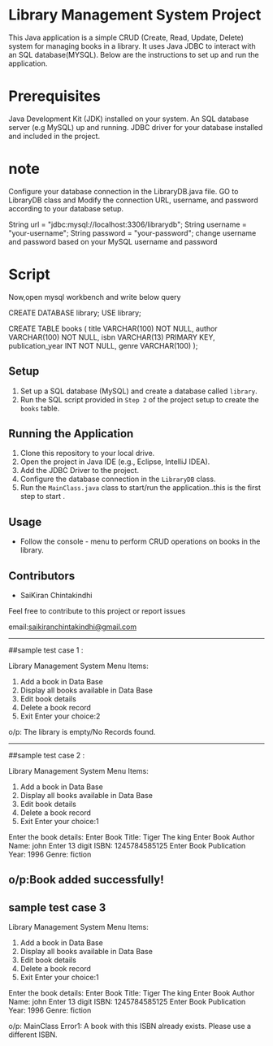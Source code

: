 

# Library Management System Project


This Java application is a simple CRUD (Create, Read, Update, Delete) system for managing books in a library. 
It uses Java JDBC to interact with an SQL database(MYSQL).
 Below are the instructions to set up and run the application.

 # Prerequisites
Java Development Kit (JDK) installed on your system.
An SQL database server (e.g MySQL) up and running.
JDBC driver for your database installed and included in the project.

# note
Configure your database connection in the LibraryDB.java file. 
GO to LibraryDB class and 
Modify the connection URL, username, and password according to your database setup.

String url = "jdbc:mysql://localhost:3306/librarydb";
String username = "your-username";
String password = "your-password";
change username and password based on your MySQL username and password



# Script

Now,open mysql workbench and write below query

CREATE DATABASE library;
USE library;

CREATE TABLE books (
  title VARCHAR(100) NOT NULL,
  author VARCHAR(100) NOT NULL,
  isbn VARCHAR(13) PRIMARY KEY,
  publication_year INT NOT NULL,
  genre VARCHAR(100) 
);

## Setup

1. Set up a SQL database (MySQL) and create a database called `library`.
2. Run the SQL script provided in `Step 2` of the project setup to create the `books` table.

## Running the Application

1. Clone this repository to your local drive.
2. Open the project in  Java IDE (e.g., Eclipse, IntelliJ IDEA).
3. Add the JDBC Driver to the project.
4. Configure the database connection in the `LibraryDB` class.
5. Run the `MainClass.java` class to start/run the application..this is the first step to start .

## Usage

- Follow the console - menu to perform CRUD operations on books in the library.


## Contributors

- SaiKiran Chintakindhi


Feel free to contribute to this project or report issues

email:saikiranchintakindhi@gmail.com
 
 ---------------------------------------------------------
 ##sample test case 1 :
 
 Library Management System Menu Items:
1. Add a book in Data Base
2. Display all books available in Data Base
3. Edit book details
4. Delete a book record
5. Exit
Enter your choice:2

o/p: The library is empty/No Records found.

----------------------------------------------------------
 ##sample test case 2 :
 
 Library Management System Menu Items:
1. Add a book in Data Base
2. Display all books available in Data Base
3. Edit book details
4. Delete a book record
5. Exit
Enter your choice:1

Enter the book details:
Enter Book Title: Tiger The king
Enter Book Author Name: john
Enter 13 digit ISBN: 1245784585125
Enter Book Publication Year: 1996
Genre: fiction

o/p:Book added successfully!
-----------------------------------------------------------
## sample test case 3

 Library Management System Menu Items:
1. Add a book in Data Base
2. Display all books available in Data Base
3. Edit book details
4. Delete a book record
5. Exit
Enter your choice:1

Enter the book details:
Enter Book Title: Tiger The king
Enter Book Author Name: john
Enter 13 digit ISBN: 1245784585125
Enter Book Publication Year: 1996
Genre: fiction

o/p: MainClass Error1: A book with this ISBN already exists. Please use a different ISBN.




 



